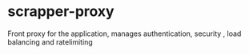 # scrapper-proxy
Front proxy for the application, manages authentication, security , load balancing and ratelimiting
